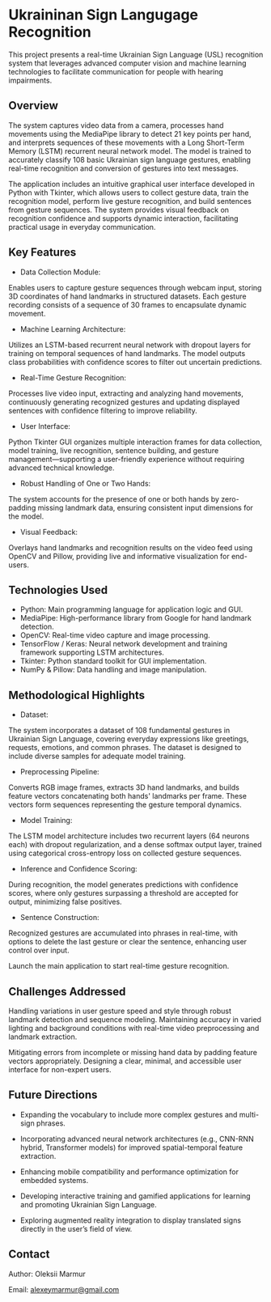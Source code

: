 # Ukraininan Sign Langugage Recognition

This project presents a real-time Ukrainian Sign Language (USL) recognition system that leverages advanced computer vision and machine learning technologies to facilitate communication for people with hearing impairments.

## Overview

The system captures video data from a camera, processes hand movements using the MediaPipe library to detect 21 key points per hand, and interprets sequences of these movements with a Long Short-Term Memory (LSTM) recurrent neural network model. The model is trained to accurately classify 108 basic Ukrainian sign language gestures, enabling real-time recognition and conversion of gestures into text messages.

The application includes an intuitive graphical user interface developed in Python with Tkinter, which allows users to collect gesture data, train the recognition model, perform live gesture recognition, and build sentences from gesture sequences. The system provides visual feedback on recognition confidence and supports dynamic interaction, facilitating practical usage in everyday communication.

## Key Features

- Data Collection Module:

Enables users to capture gesture sequences through webcam input, storing 3D coordinates of hand landmarks in structured datasets. Each gesture recording consists of a sequence of 30 frames to encapsulate dynamic movement.

- Machine Learning Architecture:

Utilizes an LSTM-based recurrent neural network with dropout layers for training on temporal sequences of hand landmarks. The model outputs class probabilities with confidence scores to filter out uncertain predictions.

- Real-Time Gesture Recognition:

Processes live video input, extracting and analyzing hand movements, continuously generating recognized gestures and updating displayed sentences with confidence filtering to improve reliability.

- User Interface:

Python Tkinter GUI organizes multiple interaction frames for data collection, model training, live recognition, sentence building, and gesture management—supporting a user-friendly experience without requiring advanced technical knowledge.

- Robust Handling of One or Two Hands:

The system accounts for the presence of one or both hands by zero-padding missing landmark data, ensuring consistent input dimensions for the model.

- Visual Feedback:

Overlays hand landmarks and recognition results on the video feed using OpenCV and Pillow, providing live and informative visualization for end-users.

## Technologies Used

- Python: Main programming language for application logic and GUI.
- MediaPipe: High-performance library from Google for hand landmark detection.
- OpenCV: Real-time video capture and image processing.
- TensorFlow / Keras: Neural network development and training framework supporting LSTM architectures.
- Tkinter: Python standard toolkit for GUI implementation.
- NumPy & Pillow: Data handling and image manipulation.

## Methodological Highlights
- Dataset:
  
The system incorporates a dataset of 108 fundamental gestures in Ukrainian Sign Language, covering everyday expressions like greetings, requests, emotions, and common phrases. The dataset is designed to include diverse samples for adequate model training.

- Preprocessing Pipeline:

Converts RGB image frames, extracts 3D hand landmarks, and builds feature vectors concatenating both hands' landmarks per frame. These vectors form sequences representing the gesture temporal dynamics.

- Model Training:

The LSTM model architecture includes two recurrent layers (64 neurons each) with dropout regularization, and a dense softmax output layer, trained using categorical cross-entropy loss on collected gesture sequences.

- Inference and Confidence Scoring:

During recognition, the model generates predictions with confidence scores, where only gestures surpassing a threshold are accepted for output, minimizing false positives.

- Sentence Construction:

Recognized gestures are accumulated into phrases in real-time, with options to delete the last gesture or clear the sentence, enhancing user control over input.

Launch the main application to start real-time gesture recognition.

## Challenges Addressed

Handling variations in user gesture speed and style through robust landmark detection and sequence modeling.
Maintaining accuracy in varied lighting and background conditions with real-time video preprocessing and landmark extraction.

Mitigating errors from incomplete or missing hand data by padding feature vectors appropriately.
Designing a clear, minimal, and accessible user interface for non-expert users.

## Future Directions

- Expanding the vocabulary to include more complex gestures and multi-sign phrases.
  
- Incorporating advanced neural network architectures (e.g., CNN-RNN hybrid, Transformer models) for improved spatial-temporal feature extraction.

- Enhancing mobile compatibility and performance optimization for embedded systems.

- Developing interactive training and gamified applications for learning and promoting Ukrainian Sign Language.

- Exploring augmented reality integration to display translated signs directly in the user’s field of view.


## Contact

Author: Oleksii Marmur

Email: alexeymarmur@gmail.com


